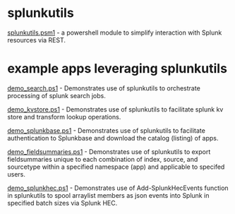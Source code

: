 # splunkutils

[splunkutils.psm1](https://github.com/dstaulcu/splunkutils/blob/main/splunkutils.psm1/) - a powershell module to simplify interaction with Splunk resources via REST.

# example apps leveraging splunkutils

[demo_search.ps1](https://github.com/dstaulcu/splunkutils/blob/main/demo_search.ps1/) - Demonstrates use of splunkutils to orchestrate processing of splunk search jobs.

[demo_kvstore.ps1](https://github.com/dstaulcu/splunkutils/blob/main/demo_kvstore.ps1/) - Demonstrates use of splunkutils to facilitate splunk kv store and transform lookup operations.

[demo_splunkbase.ps1](https://github.com/dstaulcu/splunkutils/blob/main/demo_splunkbase.ps1/) - Demonstrates use of splunkutils to facilitate authentication to Splunkbase and download the catalog (listing) of apps.

[demo_fieldsummaries.ps1](https://github.com/dstaulcu/splunkutils/blob/main/demo_fieldsummaries.ps1/) - Demonstrates use of splunkutils to export fieldsummaries unique to each combination of index, source, and sourcetype within a specified namespace 
(app) and applicable to specifed users.

[demo_splunkhec.ps1](https://github.com/dstaulcu/splunkutils/blob/main/demo_splunkhec.ps1/) - Demonstrates use of Add-SplunkHecEvents function in splunkutils to spool arraylist members as json events into Splunk in specified batch sizes via Splunk HEC.
